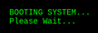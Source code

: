 <html lang="en">
<head>
    <meta charset="UTF-8">
    <meta name="viewport" content="width=device-width, initial-scale=1.0">
    <title>MSU Research Terminal</title>
    <style>
        body { 
            background-color: black; 
            color: #00FF00; 
            font-family: "Courier New", Courier, monospace; 
            padding: 20px; 
            border: 5px solid #00FF00; 
        }
        #terminal, #library-terminal { 
            white-space: pre-wrap; 
            display: none; 
        }
        #input, #passkey-input { 
            background: black; 
            color: #00FF00; 
            border: none; 
            font-family: "Courier New", Courier, monospace; 
            width: 100%; 
            margin-top: 10px; 
        }
        #boot-screen { 
            position: fixed; 
            top: 0; 
            left: 0; 
            width: 100%; 
            height: 100%; 
            background: black; 
            color: #00FF00; 
            font-family: "Courier New", Courier, monospace; 
            display: flex; 
            align-items: center; 
            justify-content: center; 
            flex-direction: column; 
        }
    </style>
</head>
<body>
    <div id="boot-screen">BOOTING SYSTEM...<br>Please Wait...</div>
    <div id="terminal"></div>
    <div id="library-terminal">Welcome to the MSU Library Archives. Type the name of a book to retrieve its passage or enter the restricted access code:</div>
    <input type="text" id="input" autofocus placeholder="Type Here..." style="display:none;">
    <input type="text" id="passkey-input" placeholder="Enter restricted access code..." style="display:none;">

    <audio id="keypress-sound" src="mixkit-interface-device-click-2577.wav"></audio>
    <audio id="boot-sound" src="mixkit-sci-fi-loading-operative-system-2529.wav"></audio>
    <audio id="success-sound" src="mixkit-interface-option-select-2573.wav"></audio>
    <audio id="error-sound" src="mixkit-electric-buzz-glitch-2594.wav"></audio>

    <script>
        const books = {
            "Tale of Two Cities": "It was the best of times, it was the worst of times, it was the age of wisdom...",
            "Moby Dick": "Call me Ishmael. Some years ago—never mind how long precisely—having little or no money in my purse...",
            "War and Peace": "Well, Prince, so Genoa and Lucca are now just family estates of the Buonapartes...",
            "1984": "It was a bright cold day in April, and the clocks were striking thirteen...",
            "Fahrenheit 451": "It was a pleasure to burn. It was a special pleasure to see things eaten, to see things blackened and changed...",
            "Pride and Prejudice": "It is a truth universally acknowledged, that a single man in possession of a good fortune, must be in want of a wife...",
            "Great Expectations": "My father’s family name being Pirrip, and my Christian name Philip, my infant tongue could make of both names nothing longer or more explicit than Pip...",
            "The Odyssey": "Tell me, O Muse, of that ingenious hero who travelled far and wide after he had sacked the famous town of Troy...",
            "The Iliad": "Sing, O goddess, the anger of Achilles son of Peleus, that brought countless ills upon the Achaeans...",
            "Jane Eyre": "There was no possibility of taking a walk that day. We had been wandering, indeed, in the leafless shrubbery an hour in the morning...",
            "Frankenstein": "You will rejoice to hear that no disaster has accompanied the commencement of an enterprise which you have regarded with such evil forebodings...",
            "Dracula": "3 May. Bistritz.— Left Munich at 8:35 P.M., on 1st May, arriving at Vienna early next morning...",
            "Les Misérables": "When he reached the last house in the village, he halted to glance back...",
            "Wuthering Heights": "1801.—I have just returned from a visit to my landlord—the solitary neighbour that I shall be troubled with...",
            "The Great Gatsby": "In my younger and more vulnerable years my father gave me some advice that I’ve been turning over in my mind ever since...",
            "Crime and Punishment": "On an exceptionally hot evening early in July a young man came out of the garret in which he lodged in S. Place...",
            "Anna Karenina": "Happy families are all alike; every unhappy family is unhappy in its own way...",
            "The Catcher in the Rye": "If you really want to hear about it, the first thing you’ll probably want to know is where I was born...",
            "To Kill a Mockingbird": "When he was nearly thirteen, my brother Jem got his arm badly broken at the elbow..."
        };

        let stage = 0;
        let username = "";
        let password = "";

        function playSound(id) {
            document.getElementById(id).play();
        }
   function showFullscreenImage() {
            const fullscreenImage = document.getElementById("original.webp");
            fullscreenImage.style.display = "flex";
            setTimeout(() => {
                fullscreenImage.style.display = "none";
                document.getElementById("terminal").innerText = "Enter username:";
                stage = 0;
            }, 10000);
        }
        setTimeout(() => {
            playSound("boot-sound");
            document.getElementById("boot-screen").style.display = "none";
            document.getElementById("terminal").style.display = "block";
            document.getElementById("input").style.display = "block";
            document.getElementById("passkey-input").style.display = "block";
            document.getElementById("terminal").innerText = "Enter username:";
        }, 3000);

       document.getElementById("input").addEventListener("keypress", function(event) {
    playSound("keypress-sound");
    if (event.key === "Enter") {
        let userInput = this.value.trim();
        this.value = "";

        if (stage === 0) {
            if (userInput === "Halloway") {
                username = userInput;
                stage++;
                playSound("success-sound");
                document.getElementById("terminal").innerText += "\nUsername accepted. Enter password:";
            } else if (userInput.toLowerCase() === "help") {
                playSound("success-sound");
                document.getElementById("terminal").innerText += "\nAvailable books in the catalogue:";
                for (let book in books) {
                    document.getElementById("terminal").innerText += `\n- ${book}`;
                }
              } else if (userInput === "Evil Architect") {
                    showFullscreenImage();
            } else {
                playSound("error-sound");
                document.getElementById("terminal").innerText += "\nACCESS DENIED. Try again.";
            }
        } else if (stage === 1) {
            if (userInput === "EvilArch1987") {
                password = userInput;
                stage++;
                playSound("success-sound");
                document.getElementById("terminal").innerText += "\nACCESS GRANTED.\n";
                setTimeout(() => {
                    document.getElementById("terminal").style.display = "none";
                    document.getElementById("library-terminal").style.display = "block";
                }, 2000);
            } else {
                playSound("error-sound");
                document.getElementById("terminal").innerText += "\nACCESS DENIED. Try again.";
            }
        } else if (stage === 2) {
            if (userInput.toLowerCase() === "help") {
                playSound("success-sound");
                document.getElementById("library-terminal").innerText += "\nAvailable books in the catalogue:";
                for (let book in books) {
                    document.getElementById("library-terminal").innerText += `\n- ${book}`;
                }
            } else if (books[userInput]) {
                playSound("success-sound");
                document.getElementById("library-terminal").innerText += `\nRetrieving passage from '${userInput}':\n${books[userInput]}`;
            } else {
                playSound("error-sound");
                document.getElementById("library-terminal").innerText += "\nBook not found. Try another title.";
            }
        }
    }
});
        document.getElementById("passkey-input").addEventListener("keypress", function(event) {
            playSound("keypress-sound");
            if (event.key === "Enter") {
                let passkeyInput = this.value.trim();
                this.value = "";

                if (passkeyInput === "Woods") {
                    playSound("success-sound");
                    document.getElementById("library-terminal").innerText += "\nPasskey accepted. Coordinates: 42.71990972470436, -84.47323065544654";
                } else {
                    playSound("error-sound");
                    document.getElementById("library-terminal").innerText += "\nInvalid passkey. Try again.";
                }
            }
        });
    </script>
</body>
